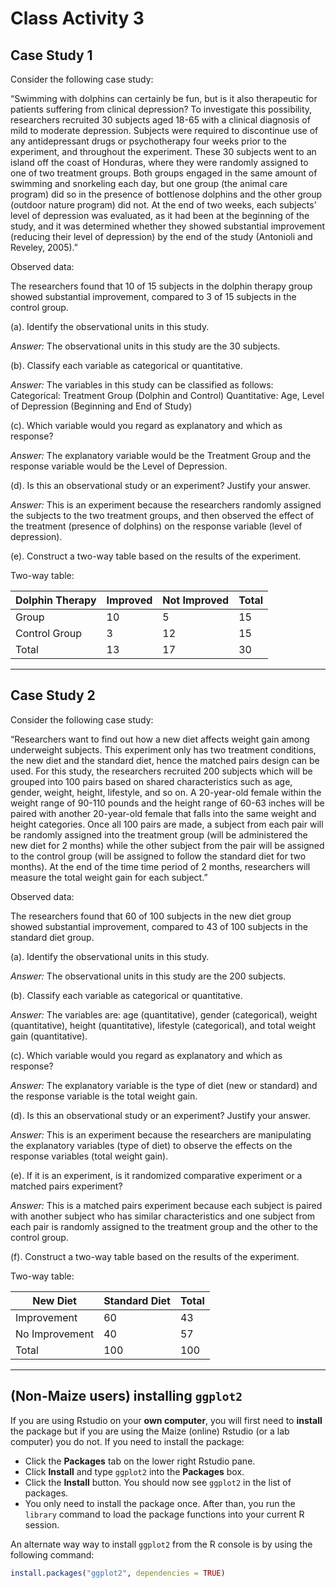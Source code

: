 # Class Activity 3

## Case Study 1

Consider the following case study:


<bql>
“Swimming with dolphins can certainly be fun, but is it also therapeutic for patients suffering from clinical depression? To investigate this possibility, researchers recruited 30 subjects aged 18-65 with a clinical diagnosis of mild to moderate depression. Subjects were required to discontinue use of any antidepressant drugs or psychotherapy four weeks prior to the experiment, and throughout the experiment. These 30 subjects went to an island off the coast of Honduras, where they were randomly assigned to one of two treatment groups. Both groups engaged in the same amount of swimming and snorkeling each day, but one group (the animal care program) did so in the presence of bottlenose dolphins and the other group (outdoor nature program) did not. At the end of two weeks, each subjects’ level of depression was evaluated, as it had been at the beginning of the study, and it was determined whether they showed substantial improvement (reducing their level of depression) by the end of the study  (Antonioli and Reveley, 2005).”</bql>

Observed data:

<bql>
The researchers found that 10 of 15 subjects in the dolphin therapy group showed substantial improvement, compared to 3 of 15 subjects in the control group.
</bql>


(a). Identify the observational units in this study. 

*Answer:* The observational units in this study are the 30 subjects. 

(b). Classify each variable as categorical or quantitative. 

*Answer:*  The variables in this study can be classified as follows: 
Categorical: Treatment Group (Dolphin and Control)
Quantitative: Age, Level of Depression (Beginning and End of Study) 

(c). Which variable would you regard as explanatory and which as response? 

*Answer:* The explanatory variable would be the Treatment Group and the response variable would be the Level of Depression. 

(d). Is this an observational study or an experiment? Justify your answer.

 *Answer:* This is an experiment because the researchers randomly assigned the subjects to the two treatment groups, and then observed the effect of the treatment (presence of dolphins) on the response variable (level of depression).

(e). Construct a two-way table based on the results of the experiment.

Two-way table:

Dolphin Therapy   | Improved | Not Improved | Total
------------------|----------|--------------|------
Group             | 10       | 5  |  15
Control Group     | 3        | 12 | 15
Total  |   13 |   17 |   30


---------------------------------------------------

## Case Study 2

Consider the following case study:


<bql>
“Researchers want to find out how a new diet affects weight gain among underweight subjects. This experiment only has two treatment conditions, the new diet and the standard diet, hence the matched pairs design can be used. For this study, the researchers recruited 200 subjects which will be grouped into 100 pairs based on shared characteristics such as age, gender, weight, height, lifestyle, and so on.  A 20-year-old female within the weight range of 90-110 pounds and the height range of 60-63 inches will be paired with another 20-year-old female that falls into the same weight and height categories.  Once all 100 pairs are made, a subject from each pair will be randomly assigned into the treatment group (will be administered the new diet for 2 months) while the other subject from the pair will be assigned to the control group (will be assigned to follow the standard diet for two months). At the end of the time time period of 2 months, researchers will measure the total weight gain for each subject.”</bql>

Observed data:

<bql>
The researchers found that 60 of 100 subjects in the new diet group showed substantial improvement, compared to 43 of 100 subjects in the standard diet group.
</bql>


(a). Identify the observational units in this study. 

*Answer:* The observational units in this study are the 200 subjects. 

(b). Classify each variable as categorical or quantitative. 

*Answer:* The variables are: age (quantitative), gender (categorical), weight (quantitative), height (quantitative), lifestyle (categorical), and total weight gain (quantitative). 


(c). Which variable would you regard as explanatory and which as response? 

*Answer:* The explanatory variable is the type of diet (new or standard) and the response variable is the total weight gain.

(d). Is this an observational study or an experiment? Justify your answer.

*Answer:* This is an experiment because the researchers are manipulating the explanatory variables (type of diet) to observe the effects on the response variables (total weight gain).

(e). If it is an experiment, is it randomized comparative experiment or a matched pairs experiment?

*Answer:* This is a matched pairs experiment because each subject is paired with another subject who has similar characteristics and one subject from each pair is randomly assigned to the treatment group and the other to the control group.

(f). Construct a two-way table based on the results of the experiment.

Two-way table:

New Diet |	Standard Diet | 	Total
------------------|----------|--------------
Improvement |	60 | 	43 |	103
No Improvement |	40 |	57 |	97
Total |	100 |	100 |	200

---------------------------------------------------

## (Non-Maize users) installing `ggplot2`

If you are using Rstudio on your **own computer**, you will first need to **install** the package but if you are using the Maize (online) Rstudio (or a lab computer) you do not. If you need to install the package: 

- Click the **Packages** tab on the lower right Rstudio pane.
- Click **Install** and type `ggplot2` into the **Packages** box. 
- Click the **Install** button. You should now see `ggplot2` in the list of packages. 
- You only need to install the package once. After than, you run the `library` command to load the package functions into your current R session.

An alternate way way to install `ggplot2` from the R console is by using the following command:


```r
install.packages("ggplot2", dependencies = TRUE)
```
